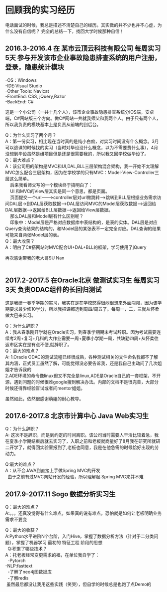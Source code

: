 # 回顾我的实习经历

电话面试的时候，我总是描述不清楚自己的经历。其实做的并不少也并不心虚，为什么没有自信呢？ 
完全的总结一下，找回大学时候那种自信！


## 2016.3-2016.4 在 某市云顶云科技有限公司 每周实习5天 参与开发该市企业事故隐患排查系统的用户注册，登录，隐患统计模块
-OS：Windows <br/>
-IDE:Visual Studio<br/>
-Other Tools: Navicat<br/>
-FrontEnd: CSS, jQuery,Razor<br/>
-BackEnd: C#<br/>

这是一个小公司（一共十几个人），该市企业事故隐患排查系统分IOS端，安卓端，C#网站版三个方向。做C#网站一共就我师父和我两个人。由于只有两个人，所以我负责的模块基本上是负责从前端的到后台。<br/>

Q：为什么实习了两个月？ <br/>
A：第一份实习，相比现在当时真的是纯小白痴，对实习时间没有什么概念。3月可以逃课的时候找的实习（当时对毕设没什么概念，以为不需要费什么事），4月没想到毕设虽然是组项目但是还是很需要我的，所以我又回学校做毕设了。<br/>
Q：最大难点？<br/>
A：该公司用的架构是MVC和UI,DAL,BLL三层架构混合架构，我一开始不太理解MVC怎么配合三层架构，因为在学校学的只有MVC：Model-View-Controller三层这么简单。<br/>
     后来我看师父写的一个模块终于搞明白了：<br/>
     UI 和MVC的View层其实是同一个意思，都是页面。<br/>
     页面提交一个url--->controller层对url做跳转-->跳转到BLL层根据业务需求访问DAL层->到DAL层获取数据-->DAL层访问MVC的Model层获取数据-->返回给DAL层数据-->返回给BLL层数据-->返回给View层数据。<br/>
     那么DAL层和Model层有什么区别呢？<br/>
     印象中：Model层是严格对应数据库中表结构的，是表的实体。DAL层是对应Query查询结果的结构的，和Model层的某张表不一定完全对应。DAL查询的结果可能来自两张Model层的表。<br/>
Q：最大收获？<br/>
A：明白了C#搭网站时MVC配合UI+DAL+BLL的框架，学习使用了jQuery<br/>
 
再次感谢带我的老大哥SU Nan<br/>
  
## 2017.2-2017.5 在Oracle北京 做测试实习生 每周实习3天 负责ODAC组件的长回归测试<br/>
 这是我研一春季学期的实习，我实在是在学校憋得很闷很想来外面闯闯，因为该学期要求最少修10学分，所以我把课都选到周四/周五了。每周一，二，三就从怀柔做大巴来实习。<br/>
  
Q：为什么辞职？<br/>
A：我从春季刚开学就在Oracle实习，到春季学期期末考试辞职。因为考试需要连续考2周+复习+几科的大作业需要一周+夏季小学期一周，共缺勤四周+从怀柔往返市区实在是有点不便,就辞职了。<br/>
Q：最大的难点？<br/>
A:
 1.Oracle ODAC的测试流程已经很成熟，各种测试相关的文件命名我都不了解其内涵，正式员工虽然了解，可能觉得没必要告诉我，还是我自己主动问了几次姐姐才告诉我的<br/>
 2.ADE环境的命令像linux但又不完全是linux,ADE是Oracle自己的一套框架，不开源，遇到问题的时候很难google搜到解决办法。内部的文档不是很完善，大部分时候还得靠经验盲试或者问mentor姐姐。<br/>
 
 虽然如此，依然很感谢萌姐的耐心教导。<br/>
 
##  2017.6-2017.8 北京市计算中心 Java Web实习生 
Q：为什么辞职？<br/>
A: 这次不是辞职，而是到约定的时间离职。该公司当时需要人干活比较着急，我在夏季小学期结束后就去实习了，入职之前和老板就商量好了8月我在研究所就研二开学了，就得回实验室报到了,老板也同意，我是在他急需的时候恰好出现的劳动力。<br/>

Q:最大的难点？<br/>
A：从不会JAVA到直接上手做Spring MVC的开发<br/>
   由于之前有过MVC网站开发的经验，所以理解起 Spring MVC来并不难<br/>
   
 
## 2017.9-2017.11  Sogo 数据分析实习生 <br/>
Q：最大的难点？<br/>
A:。。。还真没觉得有什么难点，如果真的说有难点，恐怕就是如何让老板明确业务需求不要变<br/>
 
Q：最大的收获？<br/>
A:Python水平进阶N个台阶，入门Hive，掌握了数据分析方法（针对于二分类问题），掌握了机器学习 最初的 特征工程 阶段的思想 <br/>
  
Q:积累了哪些技术？<br/>
A：托老板经常变更需求的福，在单位我自学了：<br/>
   -Pytorch<br/>
   -NLP:fasttext<br/>
   -了解了neo4j图数据库<br/>
   -了解redis<br/>
  虽然最后都没让我用这些实践（笑哭），但自学的时候总是也跑了点Demo的<br/>


 
 
 
  
 
